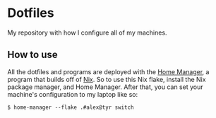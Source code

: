 # Dotfiles
My repository with how I configure all of my machines.

## How to use
All the dotfiles and programs are deployed with the [Home Manager](https://github.com/nix-community/home-manager), a program that builds off of [Nix](https://github.com/NixOS/nix).
So to use this Nix flake, install the Nix package manager, and Home Manager.
After that, you can set your machine's configuration to my laptop like so:

```
$ home-manager --flake .#alex@tyr switch
```

